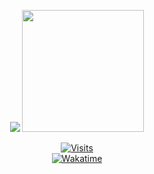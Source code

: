 <p align="center">
     <img
       src="https://github-readme-stats.vercel.app/api?username=sw1ftin&show_icons=true&theme=dark"
       />
     <img
       src="https://github-readme-stats.vercel.app/api/top-langs/?username=sw1ftin&layout=donut&theme=dark"
       height=195
       />
   </p>

<p align="center">
<!--      <img
          src="https://spotify-github-profile.kittinanx.com/api/view?uid=31tsmc56hj2nhmzi6flvfcu6727y&cover_image=true&theme=default&show_offline=false&background_color=000000&interchange=true&bar_color=53b14f&bar_color_cover=true"
          /> -->
</p>

<p align="center">
   <a href="https://sw1ft.me">
      <img src="https://komarev.com/ghpvc/?username=sw1ftin&style=for-the-badge" alt="Visits" />
   </a>
  <br>
   <a href="https://wakatime.com/@sw1ftin">
      <img src="https://wakatime.com/badge/user/018c1f46-caea-49bb-91aa-91ce34dbc28b.svg" alt="Wakatime" />
   </a>
</p>

